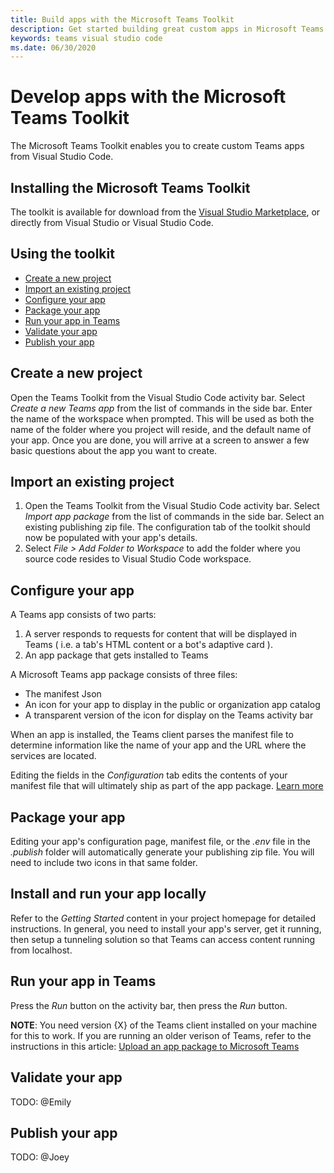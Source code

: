 ```yaml
---
title: Build apps with the Microsoft Teams Toolkit
description: Get started building great custom apps in Microsoft Teams using the Microsoft Teams Toolkit
keywords: teams visual studio code
ms.date: 06/30/2020
---
```

# Develop apps with the Microsoft Teams Toolkit

The Microsoft Teams Toolkit enables you to create custom Teams apps from Visual Studio Code.

## Installing the Microsoft Teams Toolkit

The toolkit is available for download from the [Visual Studio Marketplace](https://aka.ms/teams-toolkit), or directly from Visual Studio or Visual Studio Code.

## Using the toolkit
- [Create a new project](#create-a-new-project)
- [Import an existing project](#import-an-existing-project)
- [Configure your app](#configure-your-app)
- [Package your app](#package-your-app)
- [Run your app in Teams](#run-your-app-in-teams)
- [Validate your app](#validate-your-app)
- [Publish your app](#publish-your-app)

## Create a new project

Open the Teams Toolkit from the Visual Studio Code activity bar. Select *Create a new Teams app* from the list of commands in the side bar. Enter the name of the workspace when prompted. This will be used as both the name of the folder where you project will reside, and the default name of your app. Once you are done, you will arrive at a screen to answer a few basic questions about the app you want to create.

## Import an existing project

  1) Open the Teams Toolkit from the Visual Studio Code activity bar. Select *Import app package* from the list of commands in the side bar. Select an existing publishing zip file. The configuration tab of the toolkit should now be populated with your app's details.
  2) Select *File > Add Folder to Workspace* to add the folder where you source code resides to Visual Studio Code workspace.

## Configure your app

A Teams app consists of two parts:
  1) A server responds to requests for content that will be displayed in Teams ( i.e. a tab's HTML content or a bot's adaptive card ).
  2) An app package that gets installed to Teams

A Microsoft Teams app package consists of three files:
- The manifest Json
- An icon for your app to display in the public or organization app catalog
- A transparent version of the icon for display on the Teams activity bar

When an app is installed, the Teams client parses the manifest file to determine information like the name of your app and the URL where the services are located.

Editing the fields in the *Configuration* tab edits the contents of your manifest file that will ultimately ship as part of the app package. [Learn more](https://aka.ms/teams-toolkit-manifest)

## Package your app
Editing your app's configuration page, manifest file, or the *.env* file in the *.publish* folder will automatically generate your publishing zip file. You will need to include two icons in that same folder.

## Install and run your app locally
Refer to the *Getting Started* content in your project homepage for detailed instructions. In general, you need to install your app's server, get it running, then setup a tunneling solution so that Teams can access content running from localhost.

## Run your app in Teams

Press the *Run* button on the activity bar, then press the *Run* button.

**NOTE**: You need version {X} of the Teams client installed on your machine for this to work. If you are running an older verison of Teams, refer to the instructions in this article: [Upload an app package to Microsoft Teams](https://aka.ms/teams-toolkit-uploadapp)

## Validate your app

TODO: @Emily

## Publish your app

TODO: @Joey
